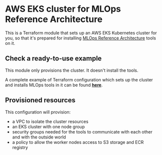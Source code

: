 # AWS EKS cluster for MLOps Reference Architecture

This is a Terraform module that sets up an AWS EKS Kubernetes cluster for you, so that it's prepared 
for installing [MLOps Reference Architecture](https://github.com/datarevenue-berlin/mlops-architecture) 
tools on it.

## Check a ready-to-use example

This module only provisions the cluster. It doesn't install the tools.

A complete example of Terraform configuration which sets up the cluster and installs MLOps tools in it
can be found [**here**](https://github.com/datarevenue-berlin/mlops-architecture-aws).

## Provisioned resources

This configuration will provision:
- a VPC to isolate the cluster resources
- an EKS cluster with one node group
- security groups needed for the tools to communicate with each other and with the outside world
- a policy to allow the worker nodes access to S3 storage and ECR registry
